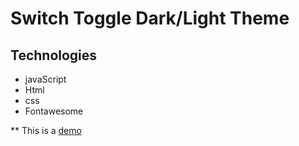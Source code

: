 # Switch Toggle Dark/Light Theme

## Technologies

- javaScript
- Html
- css
- Fontawesome

** This is a [demo](https://zemchuks.github.io/switch-toggle/)